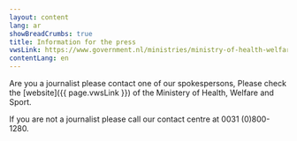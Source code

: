 ```yaml
---
layout: content
lang: ar
showBreadCrumbs: true
title: Information for the press
vwsLink: https://www.government.nl/ministries/ministry-of-health-welfare-and-sport/contact/information-for-the-press
contentLang: en
---
```




Are you a journalist please contact one of our spokespersons, Please check the [website]({{ page.vwsLink }}) of the Ministery of Health, Welfare and Sport.

If you are not a journalist please call our contact centre at 0031 (0)800-1280.
